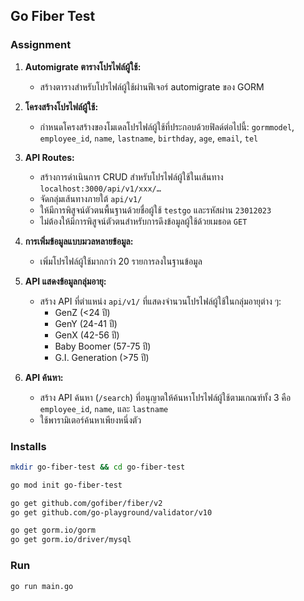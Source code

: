 ## Go Fiber Test

### Assignment

1. **Automigrate ตารางโปรไฟล์ผู้ใช้:**
   - สร้างตารางสำหรับโปรไฟล์ผู้ใช้ผ่านฟีเจอร์ automigrate ของ GORM

2. **โครงสร้างโปรไฟล์ผู้ใช้:**
   - กำหนดโครงสร้างของโมเดลโปรไฟล์ผู้ใช้ที่ประกอบด้วยฟิลด์ต่อไปนี้: `gormmodel`, `employee_id`, `name`, `lastname`, `birthday`, `age`, `email`, `tel`

3. **API Routes:**
   - สร้างการดำเนินการ CRUD สำหรับโปรไฟล์ผู้ใช้ในเส้นทาง `localhost:3000/api/v1/xxx/…`
   - จัดกลุ่มเส้นทางภายใต้ `api/v1/`
   - ให้มีการพิสูจน์ตัวตนพื้นฐานด้วยชื่อผู้ใช้ `testgo` และรหัสผ่าน `23012023`
   - ไม่ต้องให้มีการพิสูจน์ตัวตนสำหรับการดึงข้อมูลผู้ใช้ด้วยเมธอด `GET`

4. **การเพิ่มข้อมูลแบบมวลหลายข้อมูล:**
   - เพิ่มโปรไฟล์ผู้ใช้มากกว่า 20 รายการลงในฐานข้อมูล

5. **API แสดงข้อมูลกลุ่มอายุ:**
   - สร้าง API ที่ตำแหน่ง `api/v1/` ที่แสดงจำนวนโปรไฟล์ผู้ใช้ในกลุ่มอายุต่าง ๆ:
     - GenZ (<24 ปี)
     - GenY (24-41 ปี)
     - GenX (42-56 ปี)
     - Baby Boomer (57-75 ปี)
     - G.I. Generation (>75 ปี)

6. **API ค้นหา:**
   - สร้าง API ค้นหา (`/search`) ที่อนุญาตให้ค้นหาโปรไฟล์ผู้ใช้ตามเกณฑ์ทั้ง 3 คือ `employee_id`, `name`, และ `lastname`
   - ใช้พารามิเตอร์ค้นหาเพียงหนึ่งตัว

### Installs

```bash
mkdir go-fiber-test && cd go-fiber-test

go mod init go-fiber-test

go get github.com/gofiber/fiber/v2
go get github.com/go-playground/validator/v10

go get gorm.io/gorm
go get gorm.io/driver/mysql
```

### Run

```bash
go run main.go
```
